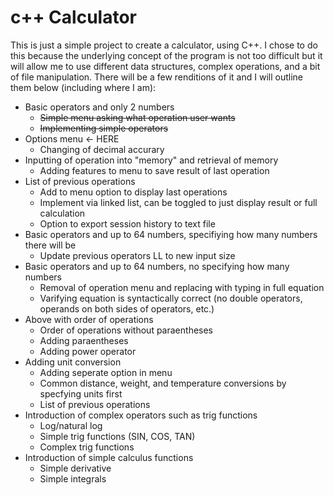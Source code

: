 # c++ Calculator
This is just a simple project to create a calculator, using C++. I chose to do this because the underlying concept of the program is not too difficult but it will allow me to use different data structures, complex operations, and a bit of file manipulation. There will be a few renditions of it and I will outline them below (including where I am):
  - Basic operators and only 2 numbers
    - ~~Simple menu asking what operation user wants~~
    - ~~Implementing simple operators~~
  - Options menu <- HERE
    - Changing of decimal accurary
  - Inputting of operation into "memory" and retrieval of memory
    - Adding features to menu to save result of last operation
  - List of previous operations
    - Add to menu option to display last operations
    - Implement via linked list, can be toggled to just display result or full calculation
    - Option to export session history to text file
  - Basic operators and up to 64 numbers, specifiying how many numbers there will be
    - Update previous operators LL to new input size
  - Basic operators and up to 64 numbers, no specifying how many numbers
    - Removal of operation menu and replacing with typing in full equation
    - Varifying equation is syntactically correct (no double operators, operands on both sides of operators, etc.)
  - Above with order of operations
    - Order of operations without paraentheses
    - Adding paraentheses
    - Adding power operator
  - Adding unit conversion
    - Adding seperate option in menu
    - Common distance, weight, and temperature conversions by specfying units first
    - List of previous operations
  - Introduction of complex operators such as trig functions
    - Log/natural log
    - Simple trig functions (SIN, COS, TAN)
    - Complex trig functions
  - Introduction of simple calculus functions
    - Simple derivative
    - Simple integrals 

